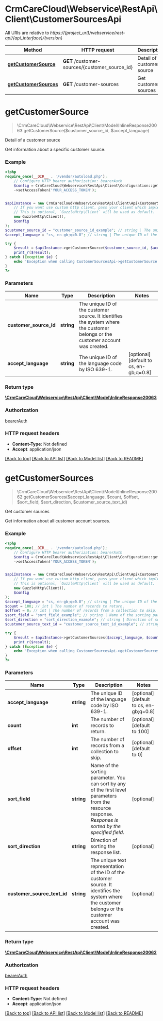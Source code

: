 # CrmCareCloud\Webservice\RestApi\Client\CustomerSourcesApi

All URIs are relative to *https://{project_url}/webservice/rest-api/{api_interface}/{version}*

Method | HTTP request | Description
------------- | ------------- | -------------
[**getCustomerSource**](CustomerSourcesApi.md#getcustomersource) | **GET** /customer-sources/{customer_source_id} | Detail of a customer source
[**getCustomerSources**](CustomerSourcesApi.md#getcustomersources) | **GET** /customer-sources | Get customer sources

# **getCustomerSource**
> \CrmCareCloud\Webservice\RestApi\Client\Model\InlineResponse20063 getCustomerSource($customer_source_id, $accept_language)

Detail of a customer source

Get information about a specific customer source.

### Example
```php
<?php
require_once(__DIR__ . '/vendor/autoload.php');
    // Configure HTTP bearer authorization: bearerAuth
    $config = CrmCareCloud\Webservice\RestApi\Client\Configuration::getDefaultConfiguration()
    ->setAccessToken('YOUR_ACCESS_TOKEN');


$apiInstance = new CrmCareCloud\Webservice\RestApi\Client\Api\CustomerSourcesApi(
    // If you want use custom http client, pass your client which implements `GuzzleHttp\ClientInterface`.
    // This is optional, `GuzzleHttp\Client` will be used as default.
    new GuzzleHttp\Client(),
    $config
);
$customer_source_id = "customer_source_id_example"; // string | The unique ID of the customer source. It identifies the system where the customer belongs or the customer account was created.
$accept_language = "cs, en-gb;q=0.8"; // string | The unique ID of the language code by ISO 639-1.

try {
    $result = $apiInstance->getCustomerSource($customer_source_id, $accept_language);
    print_r($result);
} catch (Exception $e) {
    echo 'Exception when calling CustomerSourcesApi->getCustomerSource: ', $e->getMessage(), PHP_EOL;
}
?>
```

### Parameters

Name | Type | Description  | Notes
------------- | ------------- | ------------- | -------------
 **customer_source_id** | **string**| The unique ID of the customer source. It identifies the system where the customer belongs or the customer account was created. |
 **accept_language** | **string**| The unique ID of the language code by ISO 639-1. | [optional] [default to cs, en-gb;q&#x3D;0.8]

### Return type

[**\CrmCareCloud\Webservice\RestApi\Client\Model\InlineResponse20063**](../Model/InlineResponse20063.md)

### Authorization

[bearerAuth](../../README.md#bearerAuth)

### HTTP request headers

 - **Content-Type**: Not defined
 - **Accept**: application/json

[[Back to top]](#) [[Back to API list]](../../README.md#documentation-for-api-endpoints) [[Back to Model list]](../../README.md#documentation-for-models) [[Back to README]](../../README.md)

# **getCustomerSources**
> \CrmCareCloud\Webservice\RestApi\Client\Model\InlineResponse20062 getCustomerSources($accept_language, $count, $offset, $sort_field, $sort_direction, $customer_source_text_id)

Get customer sources

Get information about all customer account sources.

### Example
```php
<?php
require_once(__DIR__ . '/vendor/autoload.php');
    // Configure HTTP bearer authorization: bearerAuth
    $config = CrmCareCloud\Webservice\RestApi\Client\Configuration::getDefaultConfiguration()
    ->setAccessToken('YOUR_ACCESS_TOKEN');


$apiInstance = new CrmCareCloud\Webservice\RestApi\Client\Api\CustomerSourcesApi(
    // If you want use custom http client, pass your client which implements `GuzzleHttp\ClientInterface`.
    // This is optional, `GuzzleHttp\Client` will be used as default.
    new GuzzleHttp\Client(),
    $config
);
$accept_language = "cs, en-gb;q=0.8"; // string | The unique ID of the language code by ISO 639-1.
$count = 100; // int | The number of records to return.
$offset = 0; // int | The number of records from a collection to skip.
$sort_field = "sort_field_example"; // string | Name of the sorting parameter. You can sort by any of the first level parameters from the resource response. *Response is sorted by the specified field.*
$sort_direction = "sort_direction_example"; // string | Direction of sorting the response list.
$customer_source_text_id = "customer_source_text_id_example"; // string | The unique text representation of the ID of the customer source. It identifies the system where the customer belongs or the customer account was created.

try {
    $result = $apiInstance->getCustomerSources($accept_language, $count, $offset, $sort_field, $sort_direction, $customer_source_text_id);
    print_r($result);
} catch (Exception $e) {
    echo 'Exception when calling CustomerSourcesApi->getCustomerSources: ', $e->getMessage(), PHP_EOL;
}
?>
```

### Parameters

Name | Type | Description  | Notes
------------- | ------------- | ------------- | -------------
 **accept_language** | **string**| The unique ID of the language code by ISO 639-1. | [optional] [default to cs, en-gb;q&#x3D;0.8]
 **count** | **int**| The number of records to return. | [optional] [default to 100]
 **offset** | **int**| The number of records from a collection to skip. | [optional] [default to 0]
 **sort_field** | **string**| Name of the sorting parameter. You can sort by any of the first level parameters from the resource response. *Response is sorted by the specified field.* | [optional]
 **sort_direction** | **string**| Direction of sorting the response list. | [optional]
 **customer_source_text_id** | **string**| The unique text representation of the ID of the customer source. It identifies the system where the customer belongs or the customer account was created. | [optional]

### Return type

[**\CrmCareCloud\Webservice\RestApi\Client\Model\InlineResponse20062**](../Model/InlineResponse20062.md)

### Authorization

[bearerAuth](../../README.md#bearerAuth)

### HTTP request headers

 - **Content-Type**: Not defined
 - **Accept**: application/json

[[Back to top]](#) [[Back to API list]](../../README.md#documentation-for-api-endpoints) [[Back to Model list]](../../README.md#documentation-for-models) [[Back to README]](../../README.md)

